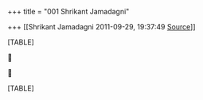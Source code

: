 +++
title = "001 Shrikant Jamadagni"

+++
[[Shrikant Jamadagni	2011-09-29, 19:37:49 [Source](https://groups.google.com/g/bvparishat/c/T8gt9ToJtkE)]]



[TABLE]





[TABLE]

